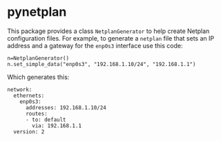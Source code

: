 # pynetplan

This package provides a class ``NetplanGenerator`` to help create Netplan configuration files. For example, to generate a ``netplan`` file that sets an IP address and a gateway for the ``enp0s3`` interface use this code:

```
n=NetplanGenerator()
n.set_simple_data("enp0s3", "192.168.1.10/24", "192.168.1.1")
```

Which generates this:

```
network:
  ethernets:
    enp0s3:
      addresses: 192.168.1.10/24
      routes:
      - to: default
        via: 192.168.1.1
  version: 2
```